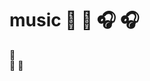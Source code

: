 # music  :musical_score:  :musical_score:  	:headphones:  	:headphones:
:dolphin:   
:dolphin:  :cherry_blossom:
